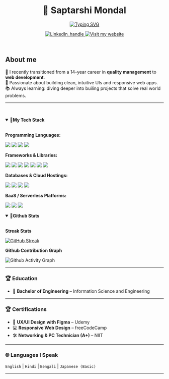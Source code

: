 <!-- GitHub README.md for Saptarshi Mondal -->

  <h1 align="center">🙏 Saptarshi Mondal</h1>

<p align="center">
  
  <a href="https://git.io/typing-svg">
    <img
      src="https://readme-typing-svg.demolab.com?font=Inter&weight=520&pause=1000&color=36BCF7FF&center=true&vCenter=true&width=520&lines=Full+stack+Web+Developer;AI+Engineer;Passionate+Learner;Coding+Enthusiast"
      alt="Typing SVG"
    />
  </a>
</p>

<p align="center">
  <a href="https://www.linkedin.com/in/saptarshi-mondal-b9242a11a/">
    <img src="https://img.shields.io/badge/LinkedIn-Connect-0A66C2?style=for-the-badge&logo=linkedin&logoColor=white" alt="LinkedIn_handle"/>
  </a>

  <a href="https://www.saptarshidevworks.com/en">
    <img src="https://img.shields.io/badge/Website-Visit-14B5E1?style=for-the-badge&logoColor=000000" alt="Visit my website"/>
  </a>
</p>

&nbsp;

## About me

🌱 I recently transitioned from a 14-year career in **quality management** to **web development**.  
🎨 Passionate about building clean, intuitive UIs and responsive web apps.  
📚 Always learning: diving deeper into builing projects that solve real world problems.

---

&nbsp;

<details open>
  <summary><b>🔗My Tech Stack</b></summary>
  &nbsp;
  <p><b>Programming Languages:</b></p>
  <p>
  <img src="https://img.shields.io/badge/HTML5-E34F26?style=for-the-badge&logo=html5&logoColor=fff"/>
  <img src="https://img.shields.io/badge/CSS3-1572B6?style=for-the-badge&logo=css3&logoColor=fff"/>
  <img src="https://img.shields.io/badge/JavaScript-F7DF1E?style=for-the-badge&logo=javascript&logoColor=000"/>
  <img src="https://img.shields.io/badge/TypeScript-3178C6?style=for-the-badge&logo=typescript&logoColor=fff"/>
</p>

<p><b>Frameworks & Libraries:</b></p>
<p>
   <img src="https://img.shields.io/badge/React-61DAFB?style=for-the-badge&logo=react&logoColor=000"/>
  <img src="https://img.shields.io/badge/Next.js-000000?style=for-the-badge&logo=nextdotjs&logoColor=fff"/>
  <img src="https://img.shields.io/badge/Tailwind-06B6D4?style=for-the-badge&logo=tailwindcss&logoColor=fff"/>
  <img src="https://img.shields.io/badge/Chakra_UI-319795?style=for-the-badge&logo=chakraui&logoColor=fff"/>
  <img src="https://img.shields.io/badge/shadcn%2Fui-000000?style=for-the-badge&logo=radixui&logoColor=fff"/>
  <img src="https://img.shields.io/badge/Vite-646CFF?style=for-the-badge&logo=vite&logoColor=fff"/>
  <img src="https://img.shields.io/badge/Framer_Motion-0055FF?style=for-the-badge&logo=framer&logoColor=fff"/>
</p>

<p><b>Databases & Cloud Hostings:</b></p>
<p>
  <img src="https://img.shields.io/badge/GitHub_Pages-181717?style=for-the-badge&logo=github&logoColor=fff"/>
  <img src="https://img.shields.io/badge/MySQL-4479A1?style=for-the-badge&logo=mysql&logoColor=fff"/>
  <img src="https://img.shields.io/badge/PostgreSQL-4169E1?style=for-the-badge&logo=postgresql&logoColor=fff"/>
  <img src="https://img.shields.io/badge/Vercel-000000?style=for-the-badge&logo=vercel&logoColor=fff"/>
</p>

<p><b>BaaS / Serverless Platforms:</b></p>
<p>
  <img src="https://img.shields.io/badge/Firebase-FFCA28?style=for-the-badge&logo=firebase&logoColor=000"/>
  <img src="https://img.shields.io/badge/Supabase-3FCF8E?style=for-the-badge&logo=supabase&logoColor=000"/>
  <img src="https://img.shields.io/badge/Appwrite-F02E65?style=for-the-badge&logo=appwrite&logoColor=fff"/>
</p>

</details>

<details open>
&nbsp;
  <summary>🔗<b>Github Stats</b></summary>

  <p><b>Streak Stats</b></p>

[![GitHub Streak](https://github-readme-streak-stats-roan-psi.vercel.app?user=Saptarshi1984&theme=tokyonight-duo&short_numbers=true&date_format=j%20M%5B%20Y%5D)](https://git.io/streak-stats)

<p><b>Github Contribution Graph</b></p>

![Github Activity Graph](https://github-readme-activity-graph-beryl.vercel.app/graph?username=Saptarshi1984&theme=tokyo-night)

</details>

<!-- <details open>
&nbsp;
  <summary>🔗<b>HOLOPIN Badges</b></summary>
  
[![An image of @saptarshi1984's Holopin badges, which is a link to view their full Holopin profile](https://holopin.me/saptarshi1984)](https://holopin.io/@saptarshi1984)

</details> -->

---

### 🏆 Education

- 🧩 **Bachelor of Engineering** – Information Science and Engineering

---

### 🏆 Certifications

- 🧩 **UX/UI Design with Figma** – Udemy
- 💻 **Responsive Web Design** – freeCodeCamp
- 🛠️ **Networking & PC Technician (A+)** – NIIT

---

### 🌐 Languages I Speak

`English` | `Hindi` | `Bengali` | `Japanese (Basic)`

---
